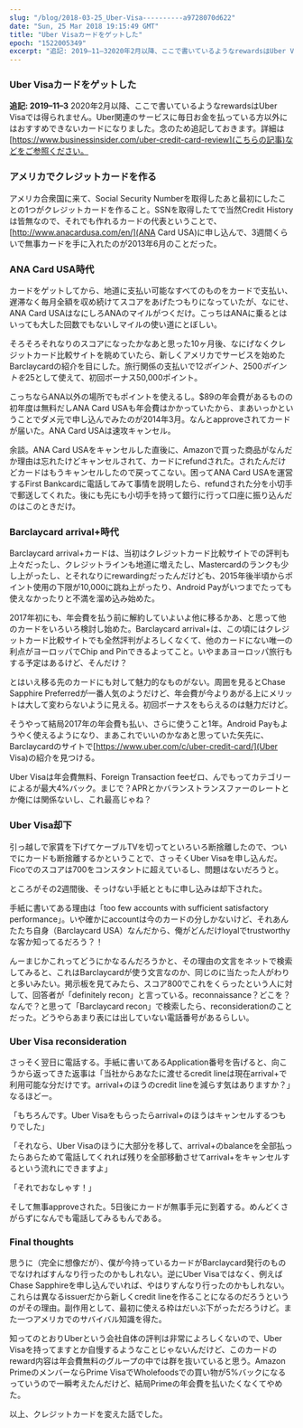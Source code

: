 ```yaml
---
slug: "/blog/2018-03-25_Uber-Visa----------a9728070d622"
date: "Sun, 25 Mar 2018 19:15:49 GMT"
title: "Uber Visaカードをゲットした"
epoch: "1522005349"
excerpt: "追記: 2019–11–32020年2月以降、ここで書いているようなrewardsはUber Visaでは得られません。Uber関連のサービスに毎日お金を払っている方以外にはおすすめできないカードになりました。念のため追記しておきます。詳細はこちらの記事などをご参照ください。"
---
```


### Uber Visaカードをゲットした

**追記: 2019–11–3**
2020年2月以降、ここで書いているようなrewardsはUber Visaでは得られません。Uber関連のサービスに毎日お金を払っている方以外にはおすすめできないカードになりました。念のため追記しておきます。詳細は[https://www.businessinsider.com/uber-credit-card-review](こちらの記事)などをご参照ください。

### アメリカでクレジットカードを作る

アメリカ合衆国に来て、Social Security Numberを取得したあと最初にしたことの1つがクレジットカードを作ること。SSNを取得したてで当然Credit Historyは皆無なので、それでも作れるカードの代表ということで、[http://www.anacardusa.com/en/](ANA Card USA)に申し込んで、3週間くらいで無事カードを手に入れたのが2013年6月のことだった。

### ANA Card USA時代

カードをゲットしてから、地道に支払い可能なすべてのものをカードで支払い、遅滞なく毎月全額を収め続けてスコアをあげたつもりになっていたが、なにせ、ANA Card USAはなにしろANAのマイルがつくだけ。こっちはANAに乗るとはいっても大した回数でもないしマイルの使い道にとぼしい。

そろそろそれなりのスコアになったかなあと思った10ヶ月後、なにげなくクレジットカード比較サイトを眺めていたら、新しくアメリカでサービスを始めたBarclaycardの紹介を目にした。旅行関係の支払いで1$2ポイント、2500ポイントを$25として使えて、初回ボーナス50,000ポイント。

こっちならANA以外の場所でもポイントを使えるし。$89の年会費があるものの初年度は無料だしANA Card USAも年会費はかかっていたから、まあいっかということでダメ元で申し込んでみたのが2014年3月。なんとapproveされてカードが届いた。ANA Card USAは速攻キャンセル。

余談。ANA Card USAをキャンセルした直後に、Amazonで買った商品がなんだか理由は忘れたけどキャンセルされて、カードにrefundされた。されたんだけどカードはもうキャンセルしたので戻ってこない。困ってANA Card USAを運営するFirst Bankcardに電話してみて事情を説明したら、refundされた分を小切手で郵送してくれた。後にも先にも小切手を持って銀行に行って口座に振り込んだのはこのときだけ。

### Barclaycard arrival+時代

Barclaycard arrival+カードは、当初はクレジットカード比較サイトでの評判も上々だったし、クレジットラインも地道に増えたし、Mastercardのランクも少し上がったし、とそれなりにrewardingだったんだけども、2015年後半頃からポイント使用の下限が10,000に跳ね上がったり、Android Payがいつまでたっても使えなかったりと不満を溜め込み始めた。

2017年初にも、年会費を払う前に解約していよいよ他に移るかあ、と思って他のカードをいろいろ検討し始めた。Barclaycard arrival+は、この頃にはクレジットカード比較サイトでも全然評判がよろしくなくて、他のカードにない唯一の利点がヨーロッパでChip and Pinできるよってこと。いやまあヨーロッパ旅行もする予定はあるけど、そんだけ？

とはいえ移る先のカードにも対して魅力的なものがない。周囲を見るとChase Sapphire Preferredが一番人気のようだけど、年会費が今よりあがる上にメリットは大して変わらないように見える。初回ボーナスをもらえるのは魅力だけど。

そうやって結局2017年の年会費も払い、さらに使うこと1年。Android Payもようやく使えるようになり、まあこれでいいのかなあと思っていた矢先に、Barclaycardのサイトで[https://www.uber.com/c/uber-credit-card/](Uber Visa)の紹介を見つける。

Uber Visaは年会費無料、Foreign Transaction feeゼロ、んでもってカテゴリーによるが最大4%バック。まじで？APRとかバランストランスファーのレートとか俺には関係ないし、これ最高じゃね？

### Uber Visa却下

引っ越しで家賃を下げてケーブルTVを切ってといろいろ断捨離したので、ついでにカードも断捨離するかということで、さっそくUber Visaを申し込んだ。Ficoでのスコアは700をコンスタントに超えているし、問題はないだろうと。

ところがその2週間後、そっけない手紙とともに申し込みは却下された。

手紙に書いてある理由は「too few accounts with sufficient satisfactory performance」。いや確かにaccountは今のカードの分しかないけど、それあんたたち自身（Barclaycard USA）なんだから、俺がどんだけloyalでtrustworthyな客か知ってるだろう？！

んーまじかこれってどうにかなるんだろうかと、その理由の文言をネットで検索してみると、これはBarclaycardが使う文言なのか、同じのに当たった人がわりと多いみたい。掲示板を見てみたら、スコア800でこれをくらったという人に対して、回答者が「definitely recon」と言っている。reconnaissance？どこを？なんで？と思って「Barclaycard recon」で検索したら、reconsiderationのことだった。どうやらあまり表には出していない電話番号があるらしい。

### Uber Visa reconsideration

さっそく翌日に電話する。手紙に書いてあるApplication番号を告げると、向こうから返ってきた返事は「当社からあなたに渡せるcredit lineは現在arrival+で利用可能な分だけです。arrival+のほうのcredit lineを減らす気はありますか？」なるほどー。

「もちろんです。Uber Visaをもらったらarrival+のほうはキャンセルするつもりでした」

「それなら、Uber Visaのほうに大部分を移して、arrival+のbalanceを全部払ったらあらためて電話してくれれば残りを全部移動させてarrival+をキャンセルするという流れにできますよ」

「それでおなしゃす！」

そして無事approveされた。5日後にカードが無事手元に到着する。めんどくさがらずになんでも電話してみるもんである。

### Final thoughts

思うに（完全に想像だが）、僕が今持っているカードがBarclaycard発行のものでなければすんなり行ったのかもしれない。逆にUber Visaではなく、例えばChase Sapphireを申し込んでいれば、やはりすんなり行ったのかもしれない。これらは異なるissuerだから新しくcredit lineを作ることになるのだろうというのがその理由。副作用として、最初に使える枠はだいぶ下がっただろうけど。また一つアメリカでのサバイバル知識を得た。

知ってのとおりUberという会社自体の評判は非常によろしくないので、Uber Visaを持ってますとか自慢するようなことじゃないんだけど、このカードのreward内容は年会費無料のグループの中では群を抜いていると思う。Amazon PrimeのメンバーならPrime VisaでWholefoodsでの買い物が5%バックになるっていうので一瞬考えたんだけど、結局Primeの年会費を払いたくなくてやめた。

以上、クレジットカードを変えた話でした。

